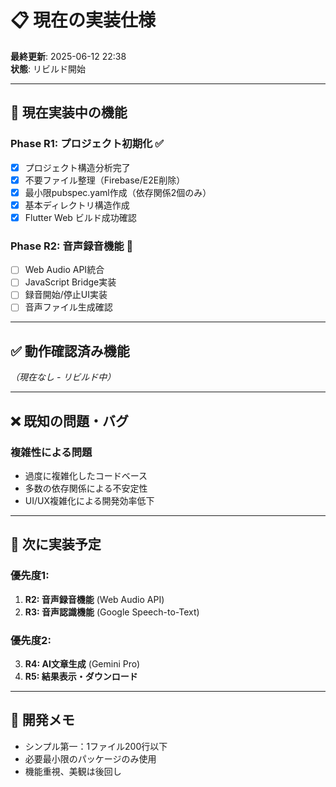 # 📋 現在の実装仕様

**最終更新**: 2025-06-12 22:38  
**状態**: リビルド開始

---

## 🎯 **現在実装中の機能**

### **Phase R1: プロジェクト初期化** ✅
- [x] プロジェクト構造分析完了
- [x] 不要ファイル整理（Firebase/E2E削除）
- [x] 最小限pubspec.yaml作成（依存関係2個のみ）
- [x] 基本ディレクトリ構造作成
- [x] Flutter Web ビルド成功確認

### **Phase R2: 音声録音機能** 🚀
- [ ] Web Audio API統合
- [ ] JavaScript Bridge実装  
- [ ] 録音開始/停止UI実装
- [ ] 音声ファイル生成確認

---

## ✅ **動作確認済み機能**

*（現在なし - リビルド中）*

---

## ❌ **既知の問題・バグ**

### **複雑性による問題**
- 過度に複雑化したコードベース
- 多数の依存関係による不安定性
- UI/UX複雑化による開発効率低下

---

## 🎯 **次に実装予定**

### **優先度1**: 
1. **R2: 音声録音機能** (Web Audio API)
2. **R3: 音声認識機能** (Google Speech-to-Text)

### **優先度2**:
3. **R4: AI文章生成** (Gemini Pro)
4. **R5: 結果表示・ダウンロード**

---

## 📝 **開発メモ**

- シンプル第一：1ファイル200行以下
- 必要最小限のパッケージのみ使用
- 機能重視、美観は後回し 